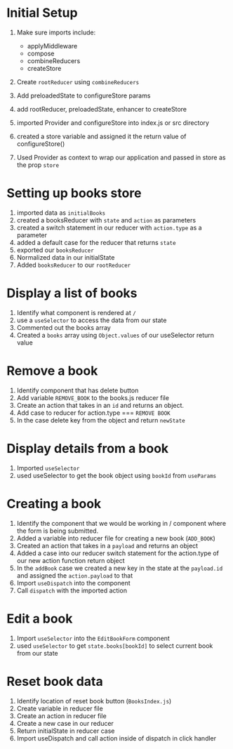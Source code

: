 # Initial Setup
1. Make sure imports include:
    - applyMiddleware
    - compose
    - combineReducers
    - createStore

2. Create `rootReducer` using `combineReducers`
3. Add preloadedState to configureStore params
4. add rootReducer, preloadedState, enhancer to createStore
5. imported Provider and configureStore into index.js or src directory
6. created a store variable and assigned it the return value of configureStore()
7. Used Provider as context to wrap our application and passed in store as the prop `store`

# Setting up books store
1. imported data as `initialBooks`
2. created a booksReducer with `state` and `action` as parameters
3. created a switch statement in our reducer with `action.type` as a parameter
4. added a default case for the reducer that returns `state`
5. exported our `booksReducer`
6. Normalized data in our initialState
7. Added `booksReducer` to our `rootReducer`

# Display a list of books
1. Identify what component is rendered at `/`
2. use a `useSelector` to access the data from our state
3. Commented out the books array
4. Created a `books` array using `Object.values` of our useSelector return value

# Remove a book
1. Identify component that has delete button
2. Add variable `REMOVE_BOOK` to the books.js reducer file
3. Create an action that takes in an `id` and returns an object.
4. Add case to reducer for action.type === `REMOVE BOOK` 
5. In the case delete key from the object and return `newState`

# Display details from a book
1. Imported `useSelector`
2. used useSelector to get the book object using `bookId` from `useParams`

# Creating a book
1. Identify the component that we would be working in / component where the form is being submitted.
2. Added a variable into reducer file for creating a new book (`ADD_BOOK`)
3. Created an action that takes in a `payload` and returns an object
4. Added a case into our reducer switch statement for the action.type of our new action function return object
5. In the `addBook` case we created a new key in the state at the `payload.id` and assigned the `action.payload` to that
6. Import `useDispatch` into the component 
7. Call `dispatch` with the imported action

# Edit a book
1. Import `useSelector` into the `EditBookForm` component
2. used `useSelector` to get `state.books[bookId]` to select current book from our state

# Reset book data
1. Identify location of reset book button (`BooksIndex.js`)
2. Create variable in reducer file
3. Create an action in reducer file
4. Create a new case in our reducer
5. Return initialState in reducer case
6. Import useDispatch and call action inside of dispatch in click handler